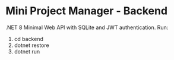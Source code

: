 
# Mini Project Manager - Backend
.NET 8 Minimal Web API with SQLite and JWT authentication.
Run:
1. cd backend
2. dotnet restore
3. dotnet run
